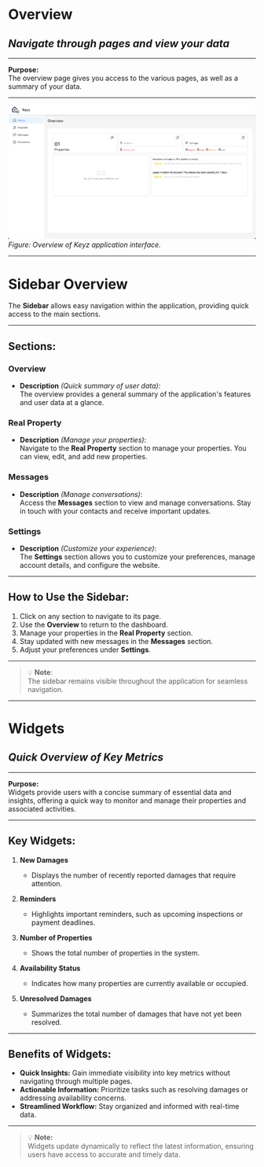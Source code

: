 # Overview

## *Navigate through pages and view your data*

---

**Purpose:**  
The overview page gives you access to the various pages, as well as a summary of your data.

---

![Keyz Overview Page](../../Images/overview.png)  
*Figure: Overview of Keyz application interface.*

---

# Sidebar Overview

The **Sidebar** allows easy navigation within the application, providing quick access to the main sections.

---

## Sections:

### **Overview**
- **Description** *(Quick summary of user data)*:  
  The overview provides a general summary of the application's features and user data at a glance.

### **Real Property**
- **Description** *(Manage your properties)*:  
  Navigate to the **Real Property** section to manage your properties. You can view, edit, and add new properties.

### **Messages**
- **Description** *(Manage conversations)*:  
  Access the **Messages** section to view and manage conversations. Stay in touch with your contacts and receive important updates.

### **Settings**
- **Description** *(Customize your experience)*:  
  The **Settings** section allows you to customize your preferences, manage account details, and configure the website.

---

## How to Use the Sidebar:
1. Click on any section to navigate to its page.
2. Use the **Overview** to return to the dashboard.
3. Manage your properties in the **Real Property** section.
4. Stay updated with new messages in the **Messages** section.
5. Adjust your preferences under **Settings**.

---

> 💡 **Note**:  
> The sidebar remains visible throughout the application for seamless navigation.

---

# Widgets

## *Quick Overview of Key Metrics*

---

**Purpose:**  
Widgets provide users with a concise summary of essential data and insights, offering a quick way to monitor and manage their properties and associated activities.

---

## **Key Widgets:**

1. **New Damages**  
   - Displays the number of recently reported damages that require attention.

2. **Reminders**  
   - Highlights important reminders, such as upcoming inspections or payment deadlines.

3. **Number of Properties**  
   - Shows the total number of properties in the system.

4. **Availability Status**  
   - Indicates how many properties are currently available or occupied.

5. **Unresolved Damages**  
   - Summarizes the total number of damages that have not yet been resolved.

---

## **Benefits of Widgets:**

- **Quick Insights:** Gain immediate visibility into key metrics without navigating through multiple pages.  
- **Actionable Information:** Prioritize tasks such as resolving damages or addressing availability concerns.  
- **Streamlined Workflow:** Stay organized and informed with real-time data.

---

> 💡 **Note:**  
> Widgets update dynamically to reflect the latest information, ensuring users have access to accurate and timely data.
